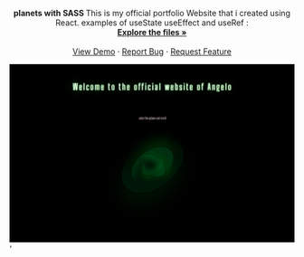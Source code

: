 
<p  align="center">

  <p align="center">
  <strong> planets with SASS </strong>
This is my official portfolio Website that i created using React.
examples of useState useEffect and useRef :
<!-- ![here](https://github.com/AngelosPa/PortfolioWebsite/blob/main/src/App.js) -->
    <br />
    <a href="https://github.com/AngelosPa/PortfolioWebsite/tree/main/src"><strong>Explore the files »</strong></a>
    <br />
    <br />
    <a href="https://angelospa.github.io/PortfolioWebsite/">View Demo</a>
    ·
    <a href="https://github.com/github_username/repo_name/issues">Report Bug</a>
    ·
    <a href="https://github.com/github_username/repo_name/issues">Request Feature</a>
  </p>
</p>

![check here](portfoliowebsite.png)'
